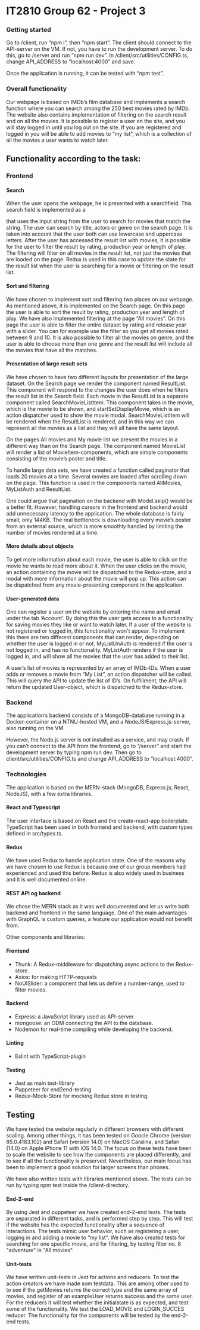 # IT2810 Group 62 - Project 3

### Getting started

Go to /client, run “npm i”, then “npm start”.
The client should connect to the API-server on the VM. If not, you have to run the development server. To do this, go to /server and run “npm run dev”. In /client/src/utilities/CONFIG.ts, change API_ADDRESS to “localhost:4000” and save.

Once the application is running, it can be tested with “npm test”.

### Overall functionality

Our webpage is based on IMDb’s film database and implements a search function where you can search among the 250 best movies rated by IMDb. The website also contains implementation of filtering on the search result and on all the movies. It is possible to register a user on the site, and you will stay logged in until you log out on the site. If you are registered and logged in you will be able to add movies to “my list”, which is a collection of all the movies a user wants to watch later.

## Functionality according to the task:

### Frontend

#### Search

When the user opens the webpage, he is presented with a searchfield. This search field is implemented as a <form> that uses the input string from the user to search for movies that match the string. The user can search by title, actors or genre on the search page. It is taken into account that the user both can use lowercase and uppercase letters. After the user has accessed the result list with movies, it is possible for the user to filter the result by rating, production year or length of play. The filtering will filter on all movies in the result list, not just the movies that are loaded on the page. Redux is used in this case to update the state for the result list when the user is searching for a movie or filtering on the result list.

#### Sort and filtering

We have chosen to implement sort and filtering two places on our webpage. As mentioned above, it is implemented on the Search page. On this page the user is able to sort the result by rating, production year and length of play. We have also implemented filtering at the page “All movies”. On this page the user is able to filter the entire dataset by rating and release year with a slider. You can for example use the filter so you get all movies rated between 9 and 10. It is also possible to filter all the movies on genre, and the user is able to choose more than one genre and the result list will include all the movies that have all the matches.

#### Presentation of large result sets

We have chosen to have two different layouts for presentation of the large dataset. On the Search page we render the component named ResultList. This component will respond to the changes the user does when he filters the result list in the Search field. Each movie in the ResultList is a separate component called SearchMovieListItem. This component takes in the movie, which is the movie to be shown, and startSetDisplayMovie, which is an action dispatcher used to show the movie modal. SearchMovieListItem will be rendered when the ResultList is rendered, and in this way we can represent all the movies as a list and they will all have the same layout.

On the pages All movies and My movie list we present the movies in a different way than on the Search page. The component named MovieList will render a list of MovieItem-components, which are simple components consisting of the movie’s poster and title.

To handle large data sets, we have created a function called paginator that loads 20 movies at a time. Several movies are loaded after scrolling down on the page. This function is used in the components named AllMovies, MyListAuth and ResultList.

One could argue that pagination on the backend with Model.skip() would be a better fit. However, handling cursors in the frontend and backend would add unnecessary latency to the application. The whole database is fairly small; only 144KB. The real bottleneck is downloading every movie’s poster from an external source, which is more smoothly handled by limiting the number of movies rendered at a time.

#### More details about objects

To get more information about each movie, the user is able to click on the movie he wants to read more about it. When the user clicks on the movie, an action containing the movie will be dispatched to the Redux-store, and a modal with more information about the movie will pop up. This action can be dispatched from any movie-presenting component in the application.

#### User-generated data

One can register a user on the website by entering the name and email under the tab ‘Account’. By doing this the user gets access to a functionality for saving movies they like or want to watch later. If a user of the website is not registered or logged in, this functionality won't appear. To implement this there are two different components that can render, depending on whether the user is logged in or not. MyListUnAuth is rendered if the user is not logged in, and has no functionality. MyListAuth renders if the user is logged in, and will show all the movies that the user has added to their list.

A user’s list of movies is represented by an array of IMDb-IDs. When a user adds or removes a movie from “My List”, an action dispatcher will be called. This will query the API to update the list of ID’s. On fulfillment, the API will return the updated User-object, which is dispatched to the Redux-store.

### Backend

The application’s backend consists of a MongoDB-database running in a Docker-container on a NTNU-hosted VM, and a NodeJS/Express.js-server, also running on the VM.

However, the Node.js server is not installed as a service, and may crash. If you can’t connect to the API from the frontend, go to “/server” and start the development server by typing npm run dev. Then go to client/src/utilities/CONFIG.ts and change API_ADDRESS to “localhost:4000”.

### Technologies

The application is based on the MERN-stack (MongoDB, Express.js, React, NodeJS), with a few extra libraries.

#### React and Typescript

The user interface is based on React and the create-react-app boilerplate. TypeScript has been used in both frontend and backend, with custom types defined in src/types.ts.

#### Redux

We have used Redux to handle application state. One of the reasons why we have chosen to use Redux is because one of our group members had experienced and used this before. Redux is also widely used in business and it is well documented online.

#### REST API og backend

We chose the MERN stack as it was well documented and let us write both backend and frontend in the same language. One of the main advantages with GraphQL is custom queries, a feature our application would not benefit from.

Other components and libraries:

#### Frontend

- Thunk: A Redux-middleware for dispatching async actions to the Redux-store.
- Axios: for making HTTP-requests
- NoUISlider: a component that lets us define a number-range, used to filter movies.

#### Backend

- Express: a JavaScript library used as API-server.
- mongoose: an ODM connecting the API to the database.
- Nodemon for real-time compiling while developing the backend.

#### Linting

- Eslint with TypeScript-plugin

#### Testing

- Jest as main test-library
- Puppeteer for end2end-testing
- Redux-Mock-Store for mocking Redux store in testing.


## Testing
We have tested the website regularly in different browsers with different scaling. Among other things, it has been tested on Goocle Chrome (version 85.0.4183.102) and Safari (version 14.0) on MacOS Caralina, and Safari (14.0) on Apple iPhone 11 with iOS 14.0. 
The focus on these tests have been to scale the website to see how the components are placed differently, and to see if all the functionality is preserved. Nevertheless, our main focus has been to implement a good solution for larger screens than phones. 

We have also written tests with libraries mentioned above. The tests can be run by typing npm test inside the /client-directory.

#### End-2-end

By using Jest and puppeteer we have created end-2-end tests. The tests are separated in different tasks, and is performed step by step. This will test if the website has the expected functionality after a sequence of interactions. 
The tests mimic user behavior, such as registering a user, logging in and adding a movie to “my list”. 
We have also created tests for searching for one specific movie, and for filtering, by testing filter no. 8 "adventure" in "All movies". 

#### Unit-tests

We have written unit-tests in Jest for actions and reducers. To test the action creators we have made som testdata. This are among other used to to see if the getMovies returns the correct type and the same array of movies, and register of an exampleUser returns success and the same user. 
For the reducers it will test whether the initialstate is as expected, and test some of the functionality. We test the LOAD\_MOVIE and LOGIN_SUCCES reducer. The functionality for the components will be tested by the end-2-end tests. 

